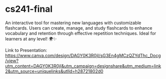 # cs241-final
An interactive tool for mastering new languages with customizable flashcards. Users can create, manage, and study flashcards to enhance vocabulary and retention through effective repetition techniques. Ideal for learners at any level! 🌍✨

Link to Presentation: https://www.canva.com/design/DAGY0K3R0jI/sG3En4gMCzQZYdThc_Docg/view?utm_content=DAGY0K3R0jI&utm_campaign=designshare&utm_medium=link2&utm_source=uniquelinks&utlId=h28721802d0
